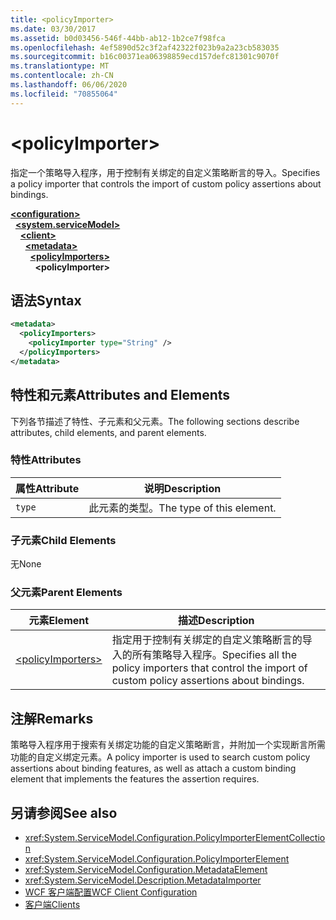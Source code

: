 ```yaml
---
title: <policyImporter>
ms.date: 03/30/2017
ms.assetid: b0d03456-546f-44bb-ab12-1b2ce7f98fca
ms.openlocfilehash: 4ef5890d52c3f2af42322f023b9a2a23cb583035
ms.sourcegitcommit: b16c00371ea06398859ecd157defc81301c9070f
ms.translationtype: MT
ms.contentlocale: zh-CN
ms.lasthandoff: 06/06/2020
ms.locfileid: "70855064"
---
```

# \<policyImporter>
<span data-ttu-id="d4bf2-101">指定一个策略导入程序，用于控制有关绑定的自定义策略断言的导入。</span><span class="sxs-lookup"><span data-stu-id="d4bf2-101">Specifies a policy importer that controls the import of custom policy assertions about bindings.</span></span>  
  
[**\<configuration>**](../configuration-element.md)\
&nbsp;&nbsp;[**\<system.serviceModel>**](system-servicemodel.md)\
&nbsp;&nbsp;&nbsp;&nbsp;[**\<client>**](client.md)\
&nbsp;&nbsp;&nbsp;&nbsp;&nbsp;&nbsp;[**\<metadata>**](metadata.md)\
&nbsp;&nbsp;&nbsp;&nbsp;&nbsp;&nbsp;&nbsp;&nbsp;[**\<policyImporters>**](policyimporters.md)  
&nbsp;&nbsp;&nbsp;&nbsp;&nbsp;&nbsp;&nbsp;&nbsp;&nbsp;&nbsp;**\<policyImporter>**  
  
## <a name="syntax"></a><span data-ttu-id="d4bf2-102">语法</span><span class="sxs-lookup"><span data-stu-id="d4bf2-102">Syntax</span></span>  
  
```xml  
<metadata>
  <policyImporters>
    <policyImporter type="String" />
  </policyImporters>
</metadata>
```  
  
## <a name="attributes-and-elements"></a><span data-ttu-id="d4bf2-103">特性和元素</span><span class="sxs-lookup"><span data-stu-id="d4bf2-103">Attributes and Elements</span></span>  
 <span data-ttu-id="d4bf2-104">下列各节描述了特性、子元素和父元素。</span><span class="sxs-lookup"><span data-stu-id="d4bf2-104">The following sections describe attributes, child elements, and parent elements.</span></span>  
  
### <a name="attributes"></a><span data-ttu-id="d4bf2-105">特性</span><span class="sxs-lookup"><span data-stu-id="d4bf2-105">Attributes</span></span>  
  
|<span data-ttu-id="d4bf2-106">属性</span><span class="sxs-lookup"><span data-stu-id="d4bf2-106">Attribute</span></span>|<span data-ttu-id="d4bf2-107">说明</span><span class="sxs-lookup"><span data-stu-id="d4bf2-107">Description</span></span>|  
|---------------|-----------------|  
|`type`|<span data-ttu-id="d4bf2-108">此元素的类型。</span><span class="sxs-lookup"><span data-stu-id="d4bf2-108">The type of this element.</span></span>|  
  
### <a name="child-elements"></a><span data-ttu-id="d4bf2-109">子元素</span><span class="sxs-lookup"><span data-stu-id="d4bf2-109">Child Elements</span></span>  
 <span data-ttu-id="d4bf2-110">无</span><span class="sxs-lookup"><span data-stu-id="d4bf2-110">None</span></span>  
  
### <a name="parent-elements"></a><span data-ttu-id="d4bf2-111">父元素</span><span class="sxs-lookup"><span data-stu-id="d4bf2-111">Parent Elements</span></span>  
  
|<span data-ttu-id="d4bf2-112">元素</span><span class="sxs-lookup"><span data-stu-id="d4bf2-112">Element</span></span>|<span data-ttu-id="d4bf2-113">描述</span><span class="sxs-lookup"><span data-stu-id="d4bf2-113">Description</span></span>|  
|-------------|-----------------|  
|[\<policyImporters>](policyimporters.md)|<span data-ttu-id="d4bf2-114">指定用于控制有关绑定的自定义策略断言的导入的所有策略导入程序。</span><span class="sxs-lookup"><span data-stu-id="d4bf2-114">Specifies all the policy importers that control the import of custom policy assertions about bindings.</span></span>|  
  
## <a name="remarks"></a><span data-ttu-id="d4bf2-115">注解</span><span class="sxs-lookup"><span data-stu-id="d4bf2-115">Remarks</span></span>  
 <span data-ttu-id="d4bf2-116">策略导入程序用于搜索有关绑定功能的自定义策略断言，并附加一个实现断言所需功能的自定义绑定元素。</span><span class="sxs-lookup"><span data-stu-id="d4bf2-116">A policy importer is used to search custom policy assertions about binding features, as well as attach a custom binding element that implements the features the assertion requires.</span></span>  
  
## <a name="see-also"></a><span data-ttu-id="d4bf2-117">另请参阅</span><span class="sxs-lookup"><span data-stu-id="d4bf2-117">See also</span></span>

- <xref:System.ServiceModel.Configuration.PolicyImporterElementCollection>
- <xref:System.ServiceModel.Configuration.PolicyImporterElement>
- <xref:System.ServiceModel.Configuration.MetadataElement>
- <xref:System.ServiceModel.Description.MetadataImporter>
- [<span data-ttu-id="d4bf2-118">WCF 客户端配置</span><span class="sxs-lookup"><span data-stu-id="d4bf2-118">WCF Client Configuration</span></span>](../../../wcf/feature-details/client-configuration.md)
- [<span data-ttu-id="d4bf2-119">客户端</span><span class="sxs-lookup"><span data-stu-id="d4bf2-119">Clients</span></span>](../../../wcf/feature-details/clients.md)
